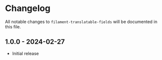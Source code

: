 # Changelog

All notable changes to `filament-translatable-fields` will be documented in this file.

## 1.0.0 - 2024-02-27

- Initial release
